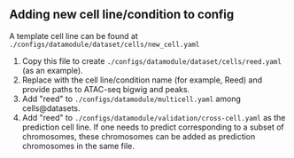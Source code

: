 ## Adding new cell line/condition to config 

A template cell line can be found at `./configs/datamodule/dataset/cells/new_cell.yaml`
1. Copy this file to create `./configs/datamodule/dataset/cells/reed.yaml` (as an example).
2. Replace <cell> with the cell line/condition name (for example, Reed) and provide paths to ATAC-seq bigwig and peaks.
3. Add "reed" to `./configs/datamodule/multicell.yaml` among cells@datasets.
4. Add "reed" to `./configs/datamodule/validation/cross-cell.yaml` as the prediction cell line. If one needs to predict corresponding to a subset of chromosomes, these chromosomes can be added as prediction chromosomes in the same file.
